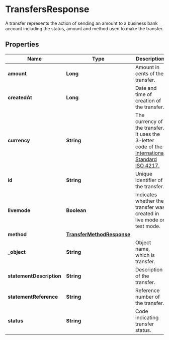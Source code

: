

# TransfersResponse

A transfer represents the action of sending an amount to a business bank account including the status, amount and method used to make the transfer.

## Properties

| Name | Type | Description | Notes |
|------------ | ------------- | ------------- | -------------|
|**amount** | **Long** | Amount in cents of the transfer. |  [optional] |
|**createdAt** | **Long** | Date and time of creation of the transfer. |  [optional] |
|**currency** | **String** | The currency of the transfer. It uses the 3-letter code of the [International Standard ISO 4217.](https://es.wikipedia.org/wiki/ISO_4217) |  [optional] |
|**id** | **String** | Unique identifier of the transfer. |  [optional] |
|**livemode** | **Boolean** | Indicates whether the transfer was created in live mode or test mode. |  [optional] |
|**method** | [**TransferMethodResponse**](TransferMethodResponse.md) |  |  [optional] |
|**_object** | **String** | Object name, which is transfer. |  [optional] |
|**statementDescription** | **String** | Description of the transfer. |  [optional] |
|**statementReference** | **String** | Reference number of the transfer. |  [optional] |
|**status** | **String** | Code indicating transfer status. |  [optional] |



